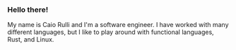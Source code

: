 ### Hello there!

My name is Caio Rulli and I'm a software engineer. I have worked with many different languages, but I like to play around with functional languages, Rust, and Linux.
